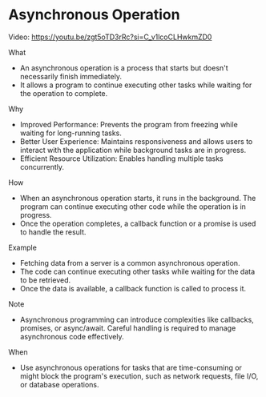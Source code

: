 # Asynchronous Operation

Video: https://youtu.be/zgt5oTD3rRc?si=C_v1lcoCLHwkmZD0

What

- An asynchronous operation is a process that starts but doesn't necessarily finish immediately.
- It allows a program to continue executing other tasks while waiting for the operation to complete.

Why

- Improved Performance: Prevents the program from freezing while waiting for long-running tasks.
- Better User Experience: Maintains responsiveness and allows users to interact with the application while background tasks are in progress.
- Efficient Resource Utilization: Enables handling multiple tasks concurrently.

How

- When an asynchronous operation starts, it runs in the background. The program can continue executing other code while the operation is in progress.
- Once the operation completes, a callback function or a promise is used to handle the result.

Example

- Fetching data from a server is a common asynchronous operation.
- The code can continue executing other tasks while waiting for the data to be retrieved.
- Once the data is available, a callback function is called to process it.

Note

- Asynchronous programming can introduce complexities like callbacks, promises, or async/await. Careful handling is required to manage asynchronous code effectively.

When

- Use asynchronous operations for tasks that are time-consuming or might block the program's execution, such as network requests, file I/O, or database operations.
